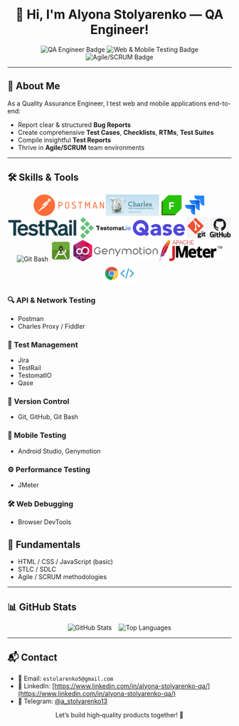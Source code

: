 <h1 align="center">👋 Hi, I'm Alyona Stolyarenko — QA Engineer!</h1>

<p align="center">
  <img src="https://img.shields.io/badge/QA-Engineer-blue?style=for-the-badge&logo=qualityassurance" alt="QA Engineer Badge" />
  <img src="https://img.shields.io/badge/Web%20&%20Mobile%20Testing-success?style=for-the-badge&logo=googlechrome" alt="Web & Mobile Testing Badge" />
  <img src="https://img.shields.io/badge/Agile/SCRUM-blueviolet?style=for-the-badge&logo=scrumalliance" alt="Agile/SCRUM Badge" />
</p>

---

## 🧪 About Me

As a Quality Assurance Engineer, I test web and mobile applications end-to-end:
- Report clear & structured **Bug Reports**
- Create comprehensive **Test Cases**, **Checklists**, **RTMs**, **Test Suites**
- Compile insightful **Test Reports**
- Thrive in **Agile/SCRUM** team environments

---

## 🛠️ Skills & Tools

<p align="center">
  <img src="assets/img/Postman_(software).png" alt="Postman" height="48"/>
  <img src="assets/img/226082568-0a72d438-99c3-4962-8e16-724df840d581.png" alt="Charles Proxy" height="48"/>
  <img src="assets/img/68747470733a2f2f312e62702e626c6f6773706f742e636f6d2f2d7750436d426f39564148552f5836524669696177466b492f4141414141414141466c592f37437262736b35456c65344f577038464c33354842722d46723744543041394c51434c63424741735948512f733.png" alt="Fiddler" height="48"/>
  <img src="assets/img/jira-logo-png_seeklogo-338597.png" alt="Jira" height="48"/>
  <img src="assets/img/TestRail_Logo_Main_02_2x.png" alt="TestRail" height="48"/>
  <img src="assets/img/Testomat_logo.png" alt="TestomatIO" height="48"/>
  <img src="assets/img/images.png" alt="Qase" height="48"/>
  <img src="assets/img/png-clipart-computer-icons-pro-git-github-logo-text-logo-thumbnail.png" alt="Git" height="48"/>
  <img src="assets/img/github-logo-png-hd-11659780126wgzczltlbm.png" alt="GitHub" height="48"/>
  <img src="assets/img/gitbash.png" alt="Git Bash" height="48"/>
  <img src="assets/img/png-clipart-macos-app-icons-android-studio-thumbnail.png" alt="Android Studio" height="48"/>
  <img src="assets/img/095d3681d7fdc1da4e72d354a1b6c747.png" alt="Genymotion" height="48"/>
  <img src="assets/img/Apache_JMeter.png" alt="JMeter" height="48"/>
  <img src="assets/img/1_nOBgxSfY_Mjn6Y1UlAKK4w.jpg" alt="DevTools" height="48"/>
</p>

### 🔍 API & Network Testing  
- Postman   
- Charles Proxy / Fiddler  

### 🧪 Test Management  
- Jira 
- TestRail  
- TestomatIO 
- Qase  

### 🧰 Version Control  
- Git, GitHub, Git Bash  

### 📱 Mobile Testing  
- Android Studio, Genymotion  

### ⚙️ Performance Testing  
- JMeter  

### 🛠️ Web Debugging  
- Browser DevTools  

## 🧠 Fundamentals

- HTML / CSS / JavaScript (basic)
- STLC / SDLC
- Agile / SCRUM methodologies

---

## 📊 GitHub Stats

<p align="center">
  <img src="https://github-readme-stats.vercel.app/api?username=AlenaStolyarenko&show_icons=true&theme=tokyonight" alt="GitHub Stats" />
  &nbsp;&nbsp;
  <img src="https://github-readme-stats.vercel.app/api/top-langs/?username=AlenaStolyarenko&layout=compact&theme=tokyonight" alt="Top Languages" />
</p>

---

## 📬 Contact

- 📧 Email: `estolarenko5@gmail.com`  
- 💼 LinkedIn: [https://www.linkedin.com/in/alyona-stolyarenko-qa/](https://www.linkedin.com/in/alyona-stolyarenko-qa/)  
- 💬 Telegram: [@a_stolyarenko13](https://t.me/a_stolyarenko13)


<p align="center">Let’s build high‑quality products together! 🚀</p>

